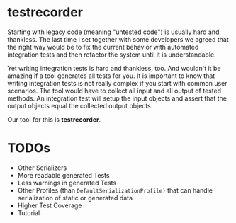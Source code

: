 testrecorder
============

Starting with legacy code (meaning "untested code") is usually hard and thankless. The last time I set together with some developers we agreed that the right way would be to fix the current behavior with automated integration tests and then refactor the system until it is understandable.

Yet writing integration tests is hard and thankless, too. And wouldn't it be amazing if a tool generates all tests for you. It is important to know that writing integration tests is not really complex if you start with common user scenarios. The tool would have to collect all input and all output of tested methods. An integration test will setup the input objects and assert that the output objects equal the collected output objects.

Our tool for this is **testrecorder**.



TODOs
=====
- Other Serializers
- More readable generated Tests
- Less  warnings in generated Tests
- Other Profiles (than `DefaultSerializationProfile)` that can handle serialization of static or generated data
- Higher Test Coverage
- Tutorial
